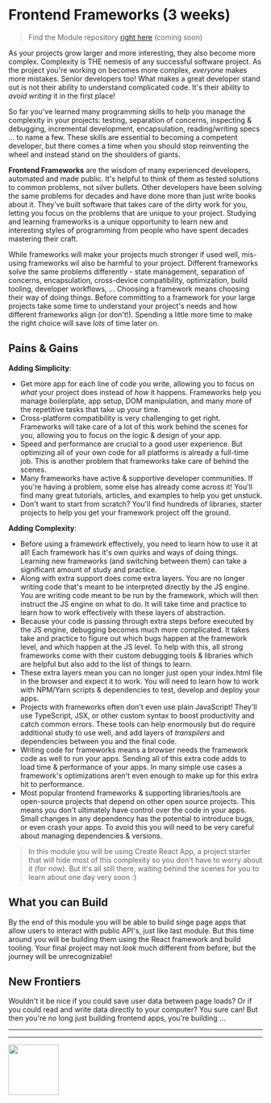 # Frontend Frameworks (3 weeks)

> Find the Module repository [right here]() (coming soon)

As your projects grow larger and more interesting, they also become more complex. Complexity is THE nemesis of any successful software project.  As the project you're working on becomes more complex, _everyone_ makes more mistakes. Senior developers too! What makes a great developer stand out is not their ability to understand complicated code.  It's their ability to _avoid writing_ it in the first place!

So far you've learned many programming skills to help you manage the complexity in your projects: testing, separation of concerns, inspecting & debugging, incremental development, encapsulation, reading/writing specs ... to name a few. These skills are essential to becoming a competent developer, but there comes a time when you should stop reinventing the wheel and instead stand on the shoulders of giants.

__Frontend Frameworks__ are the wisdom of many experienced developers, automated and made public.  It's helpful to think of them as tested solutions to common problems, not silver bullets.  Other developers have been solving the same problems for decades and have done more than just write books about it. They've built software that takes care of the dirty work for you, letting you focus on the problems that are unique to your project. Studying and learning frameworks is a unique opportunity to learn new and interesting styles of programming from people who have spent decades mastering their craft.

While frameworks will make your projects much stronger if used well, mis-using frameworks wil also be harmful to your project. Different frameworks solve the same problems differently - state management, separation of concerns, encapsulation, cross-device compatibility, optimization, build tooling, developer workflows, ... Choosing a framework means choosing their way of doing things.  Before committing to a framework for your large projects take some time to understand your project's needs and how different frameworks align (or don't!).  Spending a little more time to make the right choice will save _lots_ of time later on.

## Pains & Gains

__Adding Simplicity__:

* Get more app for each line of code you write, allowing you to focus on _what_ your project does instead of _how_ it happens.  Frameworks help you manage boilerplate, app setup, DOM manipulation, and many more of the repetitive tasks that take up your time.
* Cross-platform compatibility is very challenging to get right.  Frameworks will take care of a lot of this work behind the scenes for you, allowing you to focus on the logic & design of your app.
* Speed and performance are crucial to a good user experience.  But optimizing all of your own code for all platforms is already a full-time job.  This is another problem that frameworks take care of behind the scenes.
* Many frameworks have active & supportive developer communities. If you're having a problem, some else has already come across it!  You'll find many great tutorials, articles, and examples to help you get unstuck.
* Don't want to start from scratch? You'll find hundreds of libraries, starter projects to help you get your framework project off the ground.

__Adding Complexity__:

* Before using a framework effectively, you need to learn how to use it at all! Each framework has it's own quirks and ways of doing things. Learning new frameworks (and switching between them) can take a significant amount of study and practice.
* Along with extra support does come extra layers.  You are no longer writing code that's meant to be interpreted directly by the JS engine. You are writing code meant to be run by the framework, which will then instruct the JS engine on what to do.  It will take time and practice to learn how to work effectively with these layers of abstraction.
* Because your code is passing through extra steps before executed by the JS engine, debugging becomes much more complicated.  It takes take and practice to figure out which bugs happen at the framework level, and which happen at the JS level.  To help with this, all strong frameworks come with their custom debugging tools & libraries which are helpful but also add to the list of things to learn.
* These extra layers mean you can no longer just open your index.html file in the browser and expect it to work. You will need to learn how to work with NPM/Yarn scripts & dependencies to test, develop and deploy your apps.
* Projects with frameworks often don't even use plain JavaScript! They'll use TypeScript, JSX, or other custom syntax to boost productivity and catch common errors. These tools can help enormously but do require additional study to use well, and add layers of _transpilers_ and dependencies between you and the final code.
* Writing code for frameworks means a browser needs the framework code as well to run your apps.  Sending all of this extra code adds to load time & performance of your apps.  In many simple use cases a framework's optimizations aren't even enough to make up for this extra hit to performance.
* Most popular frontend frameworks & supporting libraries/tools are open-source projects that depend on other open source projects.  This means you don't ultimately have control over the code in your apps.  Small changes in any dependency has the potential to introduce bugs, or even crash your apps.  To avoid this you will need to be very careful about managing dependencies & versions.

> In this module you will be using Create React App, a project starter that will hide most of this complexity so you don't have to worry about it (for now).  But it's all still there, waiting behind the scenes for you to learn about one day very soon :)

## What you can Build

By the end of this module you will be able to build singe page apps that allow users to interact with public API's, just like last module.  But this time around you will be building them using the React framework and build tooling.  Your final project may not _look_ much different from before, but the journey will be unrecognizable!

## New Frontiers

Wouldn't it be nice if you could save user data between page loads? Or if you could read and write data directly to your computer? You sure can! But then you're no long just building frontend apps, you're building ...

<hr>
<hr>
<a href="https://hackyourfuture.be" target="_blank"><img
    src="https://user-images.githubusercontent.com/18554853/63941625-4c7c3d00-ca6c-11e9-9a76-8d5e3632fe70.jpg"
    width="100" height="100"></a>

